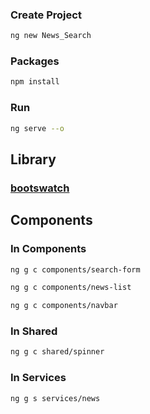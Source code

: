 


### Create Project
```sh
ng new News_Search
```

### Packages
```sh
npm install
```

### Run
```sh
ng serve --o
```

##  Library
### [bootswatch](https://cdnjs.com/libraries/bootswatch)



##  Components
### In Components
```sh
ng g c components/search-form
```
```sh
ng g c components/news-list
```
```sh
ng g c components/navbar
```
### In Shared
```sh
ng g c shared/spinner
```
### In Services
```sh
ng g s services/news
```